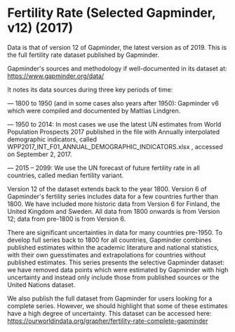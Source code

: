 # Fertility Rate (Selected Gapminder, v12) (2017)

Data is that of version 12 of Gapminder, the latest version as of 2019. This is the full fertility rate dataset published by Gapminder.

Gapminder's sources and methodology if well-documented in its dataset at: https://www.gapminder.org/data/

It notes its data sources during three key periods of time:

— 1800 to 1950 (and in some cases also years after 1950): Gapminder v6 which were compiled and documented by Mattias Lindgren.

— 1950 to 2014: In most cases we use the latest UN estimates from World Population Prospects 2017 published in the file with Annually interpolated demographic indicators, called WPP2017_INT_F01_ANNUAL_DEMOGRAPHIC_INDICATORS.xlsx , accessed on September 2, 2017.

— 2015 – 2099: We use the UN forecast of future fertility rate in all countries, called median fertility variant.

Version 12 of the dataset extends back to the year 1800. Version 6 of Gapminder's fertility series includes data for a few countries further than 1800. We have included more historic data from Version 6 for Finland, the United Kingdom and Sweden. All data from 1800 onwards is from Version 12; data from pre-1800 is from Version 6.

There are significant uncertainties in data for many countries pre-1950. To develop full series back to 1800 for all countries, Gapminder combines published estimates within the academic literature and national statistics, with their own guesstimates and extrapolations for countries without published estimates. This series presents the selective Gapminder dataset: we have removed data points which were estimated by Gapminder with high uncertainty and instead only include those from published sources or the United Nations dataset. 

We also publish the full dataset from Gapminder for users looking for a complete series. However, we should highlight that some of these estimates have a high degree of uncertainty. This dataset can be accessed here: https://ourworldindata.org/grapher/fertility-rate-complete-gapminder